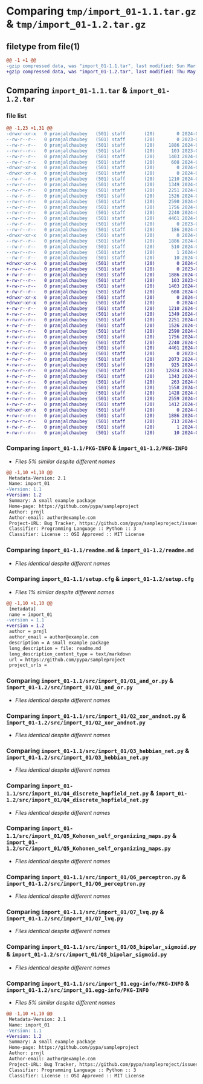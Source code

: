 # Comparing `tmp/import_01-1.1.tar.gz` & `tmp/import_01-1.2.tar.gz`

## filetype from file(1)

```diff
@@ -1 +1 @@
-gzip compressed data, was "import_01-1.1.tar", last modified: Sun Mar 10 17:37:11 2024, max compression
+gzip compressed data, was "import_01-1.2.tar", last modified: Thu May  2 08:40:28 2024, max compression
```

## Comparing `import_01-1.1.tar` & `import_01-1.2.tar`

### file list

```diff
@@ -1,23 +1,31 @@
-drwxr-xr-x   0 pranjalchaubey   (501) staff       (20)        0 2024-03-10 17:37:11.722790 import_01-1.1/
--rw-r--r--   0 pranjalchaubey   (501) staff       (20)        0 2023-09-03 18:34:24.000000 import_01-1.1/LICENSE
--rw-r--r--   0 pranjalchaubey   (501) staff       (20)     1886 2024-03-10 17:37:11.722695 import_01-1.1/PKG-INFO
--rw-r--r--   0 pranjalchaubey   (501) staff       (20)      103 2023-09-03 18:34:46.000000 import_01-1.1/pyproject.toml
--rw-r--r--   0 pranjalchaubey   (501) staff       (20)     1403 2024-03-10 17:34:18.000000 import_01-1.1/readme.md
--rw-r--r--   0 pranjalchaubey   (501) staff       (20)      608 2024-03-10 17:37:11.723077 import_01-1.1/setup.cfg
-drwxr-xr-x   0 pranjalchaubey   (501) staff       (20)        0 2024-03-10 17:37:11.716625 import_01-1.1/src/
-drwxr-xr-x   0 pranjalchaubey   (501) staff       (20)        0 2024-03-10 17:37:11.721608 import_01-1.1/src/import_01/
--rw-r--r--   0 pranjalchaubey   (501) staff       (20)     1210 2024-01-21 18:07:25.000000 import_01-1.1/src/import_01/Q1_and_or.py
--rw-r--r--   0 pranjalchaubey   (501) staff       (20)     1349 2024-01-21 18:07:33.000000 import_01-1.1/src/import_01/Q2_xor_andnot.py
--rw-r--r--   0 pranjalchaubey   (501) staff       (20)     2251 2024-01-24 14:52:59.000000 import_01-1.1/src/import_01/Q3_hebbian_net.py
--rw-r--r--   0 pranjalchaubey   (501) staff       (20)     1526 2024-01-21 18:07:51.000000 import_01-1.1/src/import_01/Q4_discrete_hopfield_net.py
--rw-r--r--   0 pranjalchaubey   (501) staff       (20)     2590 2024-01-21 18:07:59.000000 import_01-1.1/src/import_01/Q5_Kohonen_self_organizing_maps.py
--rw-r--r--   0 pranjalchaubey   (501) staff       (20)     1756 2024-03-10 17:28:41.000000 import_01-1.1/src/import_01/Q6_perceptron.py
--rw-r--r--   0 pranjalchaubey   (501) staff       (20)     2240 2024-03-10 17:26:51.000000 import_01-1.1/src/import_01/Q7_lvq.py
--rw-r--r--   0 pranjalchaubey   (501) staff       (20)     4461 2024-03-10 17:28:19.000000 import_01-1.1/src/import_01/Q8_bipolar_sigmoid.py
--rw-r--r--   0 pranjalchaubey   (501) staff       (20)        0 2023-09-05 16:12:11.000000 import_01-1.1/src/import_01/__init__.py
--rw-r--r--   0 pranjalchaubey   (501) staff       (20)      186 2024-03-10 17:25:02.000000 import_01-1.1/src/import_01/main.py
-drwxr-xr-x   0 pranjalchaubey   (501) staff       (20)        0 2024-03-10 17:37:11.722451 import_01-1.1/src/import_01.egg-info/
--rw-r--r--   0 pranjalchaubey   (501) staff       (20)     1886 2024-03-10 17:37:11.000000 import_01-1.1/src/import_01.egg-info/PKG-INFO
--rw-r--r--   0 pranjalchaubey   (501) staff       (20)      510 2024-03-10 17:37:11.000000 import_01-1.1/src/import_01.egg-info/SOURCES.txt
--rw-r--r--   0 pranjalchaubey   (501) staff       (20)        1 2024-03-10 17:37:11.000000 import_01-1.1/src/import_01.egg-info/dependency_links.txt
--rw-r--r--   0 pranjalchaubey   (501) staff       (20)       10 2024-03-10 17:37:11.000000 import_01-1.1/src/import_01.egg-info/top_level.txt
+drwxr-xr-x   0 pranjalchaubey   (501) staff       (20)        0 2024-05-02 08:40:28.238882 import_01-1.2/
+-rw-r--r--   0 pranjalchaubey   (501) staff       (20)        0 2023-09-03 18:34:24.000000 import_01-1.2/LICENSE
+-rw-r--r--   0 pranjalchaubey   (501) staff       (20)     1886 2024-05-02 08:40:28.238758 import_01-1.2/PKG-INFO
+-rw-r--r--   0 pranjalchaubey   (501) staff       (20)      103 2023-09-03 18:34:46.000000 import_01-1.2/pyproject.toml
+-rw-r--r--   0 pranjalchaubey   (501) staff       (20)     1403 2024-03-10 17:34:18.000000 import_01-1.2/readme.md
+-rw-r--r--   0 pranjalchaubey   (501) staff       (20)      608 2024-05-02 08:40:28.239446 import_01-1.2/setup.cfg
+drwxr-xr-x   0 pranjalchaubey   (501) staff       (20)        0 2024-05-02 08:40:28.228757 import_01-1.2/src/
+drwxr-xr-x   0 pranjalchaubey   (501) staff       (20)        0 2024-05-02 08:40:28.237085 import_01-1.2/src/import_01/
+-rw-r--r--   0 pranjalchaubey   (501) staff       (20)     1210 2024-01-21 18:07:25.000000 import_01-1.2/src/import_01/Q1_and_or.py
+-rw-r--r--   0 pranjalchaubey   (501) staff       (20)     1349 2024-01-21 18:07:33.000000 import_01-1.2/src/import_01/Q2_xor_andnot.py
+-rw-r--r--   0 pranjalchaubey   (501) staff       (20)     2251 2024-01-24 14:52:59.000000 import_01-1.2/src/import_01/Q3_hebbian_net.py
+-rw-r--r--   0 pranjalchaubey   (501) staff       (20)     1526 2024-01-21 18:07:51.000000 import_01-1.2/src/import_01/Q4_discrete_hopfield_net.py
+-rw-r--r--   0 pranjalchaubey   (501) staff       (20)     2590 2024-01-21 18:07:59.000000 import_01-1.2/src/import_01/Q5_Kohonen_self_organizing_maps.py
+-rw-r--r--   0 pranjalchaubey   (501) staff       (20)     1756 2024-03-10 17:28:41.000000 import_01-1.2/src/import_01/Q6_perceptron.py
+-rw-r--r--   0 pranjalchaubey   (501) staff       (20)     2240 2024-03-10 17:26:51.000000 import_01-1.2/src/import_01/Q7_lvq.py
+-rw-r--r--   0 pranjalchaubey   (501) staff       (20)     4461 2024-03-10 17:28:19.000000 import_01-1.2/src/import_01/Q8_bipolar_sigmoid.py
+-rw-r--r--   0 pranjalchaubey   (501) staff       (20)        0 2023-09-05 16:12:11.000000 import_01-1.2/src/import_01/__init__.py
+-rw-r--r--   0 pranjalchaubey   (501) staff       (20)     2073 2024-05-02 08:39:31.000000 import_01-1.2/src/import_01/ann.py
+-rw-r--r--   0 pranjalchaubey   (501) staff       (20)      925 2024-05-02 08:22:07.000000 import_01-1.2/src/import_01/clustering.py
+-rw-r--r--   0 pranjalchaubey   (501) staff       (20)    12824 2024-05-02 08:23:04.000000 import_01-1.2/src/import_01/code.py
+-rw-r--r--   0 pranjalchaubey   (501) staff       (20)     1343 2024-05-02 08:29:19.000000 import_01-1.2/src/import_01/lightgbm.py
+-rw-r--r--   0 pranjalchaubey   (501) staff       (20)      263 2024-05-02 08:37:07.000000 import_01-1.2/src/import_01/main.py
+-rw-r--r--   0 pranjalchaubey   (501) staff       (20)     1558 2024-05-02 08:32:54.000000 import_01-1.2/src/import_01/modules.py
+-rw-r--r--   0 pranjalchaubey   (501) staff       (20)     1428 2024-05-02 08:25:05.000000 import_01-1.2/src/import_01/randomforest.py
+-rw-r--r--   0 pranjalchaubey   (501) staff       (20)     2559 2024-05-02 08:35:44.000000 import_01-1.2/src/import_01/whatsapp.py
+-rw-r--r--   0 pranjalchaubey   (501) staff       (20)     1412 2024-05-02 08:38:03.000000 import_01-1.2/src/import_01/xgboost.py
+drwxr-xr-x   0 pranjalchaubey   (501) staff       (20)        0 2024-05-02 08:40:28.238346 import_01-1.2/src/import_01.egg-info/
+-rw-r--r--   0 pranjalchaubey   (501) staff       (20)     1886 2024-05-02 08:40:28.000000 import_01-1.2/src/import_01.egg-info/PKG-INFO
+-rw-r--r--   0 pranjalchaubey   (501) staff       (20)      713 2024-05-02 08:40:28.000000 import_01-1.2/src/import_01.egg-info/SOURCES.txt
+-rw-r--r--   0 pranjalchaubey   (501) staff       (20)        1 2024-05-02 08:40:28.000000 import_01-1.2/src/import_01.egg-info/dependency_links.txt
+-rw-r--r--   0 pranjalchaubey   (501) staff       (20)       10 2024-05-02 08:40:28.000000 import_01-1.2/src/import_01.egg-info/top_level.txt
```

### Comparing `import_01-1.1/PKG-INFO` & `import_01-1.2/PKG-INFO`

 * *Files 5% similar despite different names*

```diff
@@ -1,10 +1,10 @@
 Metadata-Version: 2.1
 Name: import_01
-Version: 1.1
+Version: 1.2
 Summary: A small example package
 Home-page: https://github.com/pypa/sampleproject
 Author: prnjl
 Author-email: author@example.com
 Project-URL: Bug Tracker, https://github.com/pypa/sampleproject/issues
 Classifier: Programming Language :: Python :: 3
 Classifier: License :: OSI Approved :: MIT License
```

### Comparing `import_01-1.1/readme.md` & `import_01-1.2/readme.md`

 * *Files identical despite different names*

### Comparing `import_01-1.1/setup.cfg` & `import_01-1.2/setup.cfg`

 * *Files 1% similar despite different names*

```diff
@@ -1,10 +1,10 @@
 [metadata]
 name = import_01
-version = 1.1
+version = 1.2
 author = prnjl
 author_email = author@example.com
 description = A small example package
 long_description = file: readme.md
 long_description_content_type = text/markdown
 url = https://github.com/pypa/sampleproject
 project_urls =
```

### Comparing `import_01-1.1/src/import_01/Q1_and_or.py` & `import_01-1.2/src/import_01/Q1_and_or.py`

 * *Files identical despite different names*

### Comparing `import_01-1.1/src/import_01/Q2_xor_andnot.py` & `import_01-1.2/src/import_01/Q2_xor_andnot.py`

 * *Files identical despite different names*

### Comparing `import_01-1.1/src/import_01/Q3_hebbian_net.py` & `import_01-1.2/src/import_01/Q3_hebbian_net.py`

 * *Files identical despite different names*

### Comparing `import_01-1.1/src/import_01/Q4_discrete_hopfield_net.py` & `import_01-1.2/src/import_01/Q4_discrete_hopfield_net.py`

 * *Files identical despite different names*

### Comparing `import_01-1.1/src/import_01/Q5_Kohonen_self_organizing_maps.py` & `import_01-1.2/src/import_01/Q5_Kohonen_self_organizing_maps.py`

 * *Files identical despite different names*

### Comparing `import_01-1.1/src/import_01/Q6_perceptron.py` & `import_01-1.2/src/import_01/Q6_perceptron.py`

 * *Files identical despite different names*

### Comparing `import_01-1.1/src/import_01/Q7_lvq.py` & `import_01-1.2/src/import_01/Q7_lvq.py`

 * *Files identical despite different names*

### Comparing `import_01-1.1/src/import_01/Q8_bipolar_sigmoid.py` & `import_01-1.2/src/import_01/Q8_bipolar_sigmoid.py`

 * *Files identical despite different names*

### Comparing `import_01-1.1/src/import_01.egg-info/PKG-INFO` & `import_01-1.2/src/import_01.egg-info/PKG-INFO`

 * *Files 5% similar despite different names*

```diff
@@ -1,10 +1,10 @@
 Metadata-Version: 2.1
 Name: import_01
-Version: 1.1
+Version: 1.2
 Summary: A small example package
 Home-page: https://github.com/pypa/sampleproject
 Author: prnjl
 Author-email: author@example.com
 Project-URL: Bug Tracker, https://github.com/pypa/sampleproject/issues
 Classifier: Programming Language :: Python :: 3
 Classifier: License :: OSI Approved :: MIT License
```

